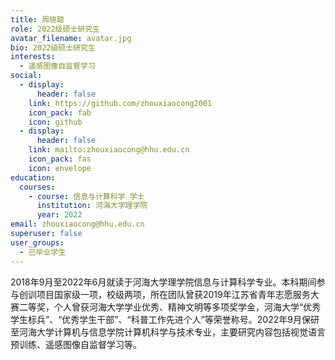 ```yaml
---
title: 周晓聪
role: 2022级硕士研究生
avatar_filename: avatar.jpg
bio: 2022级硕士研究生
interests:
  - 遥感图像自监督学习
social:
  - display:
      header: false
    link: https://github.com/zhouxiaocong2001
    icon_pack: fab
    icon: github
  - display:
      header: false
    link: mailto:zhouxiaocong@hhu.edu.cn
    icon_pack: fas
    icon: envelope
education:
  courses:
    - course: 信息与计算科学 学士
      institution: 河海大学理学院
      year: 2022
email: zhouxiaocong@hhu.edu.cn
superuser: false
user_groups:
  - 已毕业学生
---
```

2018年9月至2022年6月就读于河海大学理学院信息与计算科学专业。本科期间参与创训项目国家级一项，校级两项，所在团队曾获2019年江苏省青年志愿服务大赛二等奖，个人曾获河海大学学业优秀、精神文明等多项奖学金，河海大学“优秀学生标兵”、“优秀学生干部”、“科普工作先进个人”等荣誉称号。2022年9月保研至河海大学计算机与信息学院计算机科学与技术专业，主要研究内容包括视觉语言预训练、遥感图像自监督学习等。
